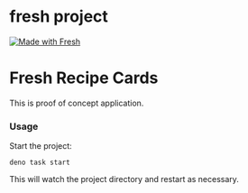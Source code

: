 # fresh project
[![Made with Fresh](https://fresh.deno.dev/fresh-badge-dark.svg)](https://fresh.deno.dev)

# Fresh Recipe Cards 

This is proof of concept application.

### Usage

Start the project:

```
deno task start
```

This will watch the project directory and restart as necessary.
